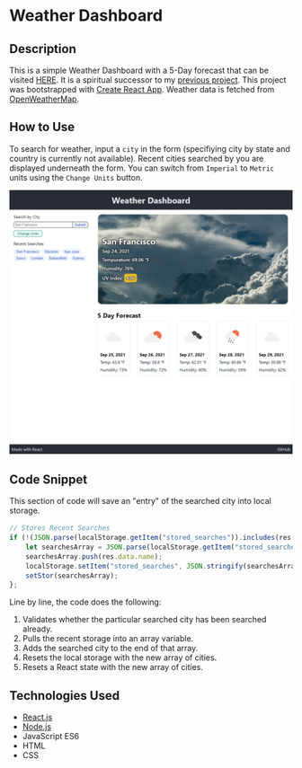 # Weather Dashboard

## Description

This is a simple Weather Dashboard with a 5-Day forecast that can be visited [HERE](https://markkhoo.github.io/Weather-Dashboard/). It is a spiritual successor to my [previous project](https://github.com/markkhoo/06-Weather-Dashboard). This project was bootstrapped with [Create React App](https://github.com/facebook/create-react-app). Weather data is fetched from [OpenWeatherMap](https://openweathermap.org/).

## How to Use
To search for weather, input a `city` in the form (specifiying city by state and country is currently not available). Recent cities searched by you are displayed underneath the form. You can switch from `Imperial` to `Metric` units using the `Change Units` button.

![Weather-Dashboard-Screenshot](./src/assets/READMEimage.png)

## Code Snippet
This section of code will save an "entry" of the searched city into local storage.
```Javascript
// Stores Recent Searches 
if (!(JSON.parse(localStorage.getItem("stored_searches")).includes(res.data.name))) {
    let searchesArray = JSON.parse(localStorage.getItem("stored_searches"));
    searchesArray.push(res.data.name);
    localStorage.setItem("stored_searches", JSON.stringify(searchesArray));
    setStor(searchesArray);
};
```
Line by line, the code does the following:
1. Validates whether the particular searched city has been searched already.
2. Pulls the recent storage into an array variable.
3. Adds the searched city to the end of that array.
4. Resets the local storage with the new array of cities.
5. Resets a React state with the new array of cities.

## Technologies Used
* [React.js](https://github.com/facebook/create-react-app)
* [Node.js](https://nodejs.org/en/docs/)
* JavaScript ES6
* HTML
* CSS